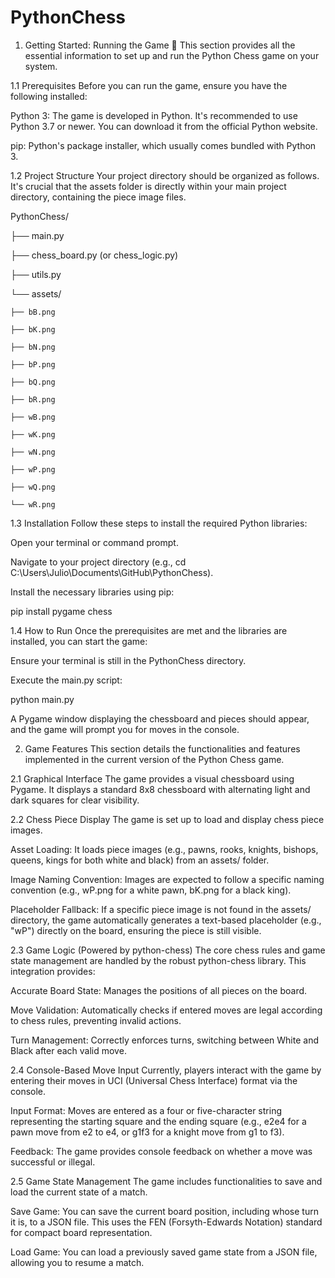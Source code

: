 # PythonChess


1. Getting Started: Running the Game 🚀
This section provides all the essential information to set up and run the Python Chess game on your system.


1.1 Prerequisites
Before you can run the game, ensure you have the following installed:


Python 3: The game is developed in Python. It's recommended to use Python 3.7 or newer. You can download it from the official Python website.


pip: Python's package installer, which usually comes bundled with Python 3.


1.2 Project Structure
Your project directory should be organized as follows. It's crucial that the assets folder is directly within your main project directory, containing the piece image files.

PythonChess/

├── main.py

├── chess_board.py (or chess_logic.py)

├── utils.py  

└── assets/

    ├── bB.png
    
    ├── bK.png
    
    ├── bN.png
    
    ├── bP.png
    
    ├── bQ.png
    
    ├── bR.png
    
    ├── wB.png
    
    ├── wK.png
    
    ├── wN.png
    
    ├── wP.png
    
    ├── wQ.png
    
    └── wR.png
    
1.3 Installation
Follow these steps to install the required Python libraries:


Open your terminal or command prompt.


Navigate to your project directory (e.g., cd C:\Users\Julio\Documents\GitHub\PythonChess).


Install the necessary libraries using pip:


pip install pygame chess


1.4 How to Run
Once the prerequisites are met and the libraries are installed, you can start the game:


Ensure your terminal is still in the PythonChess directory.


Execute the main.py script:


python main.py


A Pygame window displaying the chessboard and pieces should appear, and the game will prompt you for moves in the console.


2. Game Features
This section details the functionalities and features implemented in the current version of the Python Chess game.


2.1 Graphical Interface
The game provides a visual chessboard using Pygame. It displays a standard 8x8 chessboard with alternating light and dark squares for clear visibility.


2.2 Chess Piece Display
The game is set up to load and display chess piece images.


Asset Loading: It loads piece images (e.g., pawns, rooks, knights, bishops, queens, kings for both white and black) from an assets/ folder.


Image Naming Convention: Images are expected to follow a specific naming convention (e.g., wP.png for a white pawn, bK.png for a black king).


Placeholder Fallback: If a specific piece image is not found in the assets/ directory, the game automatically generates a text-based placeholder (e.g., "wP") directly on the board, ensuring the piece is still visible.


2.3 Game Logic (Powered by python-chess)
The core chess rules and game state management are handled by the robust python-chess library. This integration provides:


Accurate Board State: Manages the positions of all pieces on the board.


Move Validation: Automatically checks if entered moves are legal according to chess rules, preventing invalid actions.


Turn Management: Correctly enforces turns, switching between White and Black after each valid move.


2.4 Console-Based Move Input
Currently, players interact with the game by entering their moves in UCI (Universal Chess Interface) format via the console.


Input Format: Moves are entered as a four or five-character string representing the starting square and the ending square (e.g., e2e4 for a pawn move from e2 to e4, or g1f3 for a knight move from g1 to f3).


Feedback: The game provides console feedback on whether a move was successful or illegal.


2.5 Game State Management
The game includes functionalities to save and load the current state of a match.


Save Game: You can save the current board position, including whose turn it is, to a JSON file. This uses the FEN (Forsyth-Edwards Notation) standard for compact board representation.


Load Game: You can load a previously saved game state from a JSON file, allowing you to resume a match.
